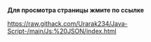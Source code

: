 **Для просмотра страницы жмите по ссылке**

https://raw.githack.com/Urarak234/Java-Script-/main/Js:%20JSON/index.html
